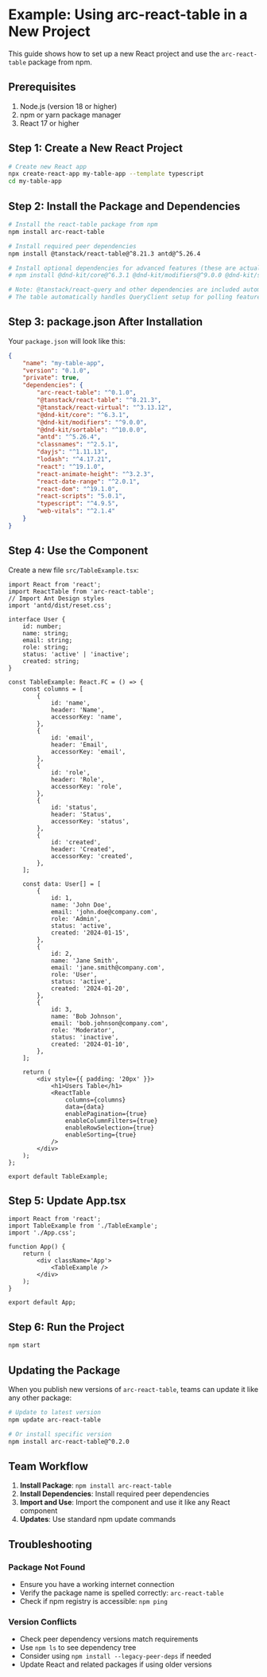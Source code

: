 # Example: Using arc-react-table in a New Project

This guide shows how to set up a new React project and use the `arc-react-table` package from npm.

## Prerequisites

1. Node.js (version 18 or higher)
2. npm or yarn package manager
3. React 17 or higher

## Step 1: Create a New React Project

```bash
# Create new React app
npx create-react-app my-table-app --template typescript
cd my-table-app
```

## Step 2: Install the Package and Dependencies

```bash
# Install the react-table package from npm
npm install arc-react-table

# Install required peer dependencies
npm install @tanstack/react-table@^8.21.3 antd@^5.26.4

# Install optional dependencies for advanced features (these are actually included as dependencies)
# npm install @dnd-kit/core@^6.3.1 @dnd-kit/modifiers@^9.0.0 @dnd-kit/sortable@^10.0.0 @tanstack/react-virtual@^3.13.12 react-animate-height@^3.2.3 react-date-range@^2.0.1 classnames@^2.5.1 dayjs@^1.11.13 lodash@^4.17.21

# Note: @tanstack/react-query and other dependencies are included automatically
# The table automatically handles QueryClient setup for polling features
```

## Step 3: package.json After Installation

Your `package.json` will look like this:

```json
{
    "name": "my-table-app",
    "version": "0.1.0",
    "private": true,
    "dependencies": {
        "arc-react-table": "^0.1.0",
        "@tanstack/react-table": "^8.21.3",
        "@tanstack/react-virtual": "^3.13.12",
        "@dnd-kit/core": "^6.3.1",
        "@dnd-kit/modifiers": "^9.0.0",
        "@dnd-kit/sortable": "^10.0.0",
        "antd": "^5.26.4",
        "classnames": "^2.5.1",
        "dayjs": "^1.11.13",
        "lodash": "^4.17.21",
        "react": "^19.1.0",
        "react-animate-height": "^3.2.3",
        "react-date-range": "^2.0.1",
        "react-dom": "^19.1.0",
        "react-scripts": "5.0.1",
        "typescript": "^4.9.5",
        "web-vitals": "^2.1.4"
    }
}
```

## Step 4: Use the Component

Create a new file `src/TableExample.tsx`:

```tsx
import React from 'react';
import ReactTable from 'arc-react-table';
// Import Ant Design styles
import 'antd/dist/reset.css';

interface User {
    id: number;
    name: string;
    email: string;
    role: string;
    status: 'active' | 'inactive';
    created: string;
}

const TableExample: React.FC = () => {
    const columns = [
        {
            id: 'name',
            header: 'Name',
            accessorKey: 'name',
        },
        {
            id: 'email',
            header: 'Email',
            accessorKey: 'email',
        },
        {
            id: 'role',
            header: 'Role',
            accessorKey: 'role',
        },
        {
            id: 'status',
            header: 'Status',
            accessorKey: 'status',
        },
        {
            id: 'created',
            header: 'Created',
            accessorKey: 'created',
        },
    ];

    const data: User[] = [
        {
            id: 1,
            name: 'John Doe',
            email: 'john.doe@company.com',
            role: 'Admin',
            status: 'active',
            created: '2024-01-15',
        },
        {
            id: 2,
            name: 'Jane Smith',
            email: 'jane.smith@company.com',
            role: 'User',
            status: 'active',
            created: '2024-01-20',
        },
        {
            id: 3,
            name: 'Bob Johnson',
            email: 'bob.johnson@company.com',
            role: 'Moderator',
            status: 'inactive',
            created: '2024-01-10',
        },
    ];

    return (
        <div style={{ padding: '20px' }}>
            <h1>Users Table</h1>
            <ReactTable
                columns={columns}
                data={data}
                enablePagination={true}
                enableColumnFilters={true}
                enableRowSelection={true}
                enableSorting={true}
            />
        </div>
    );
};

export default TableExample;
```

## Step 5: Update App.tsx

```tsx
import React from 'react';
import TableExample from './TableExample';
import './App.css';

function App() {
    return (
        <div className='App'>
            <TableExample />
        </div>
    );
}

export default App;
```

## Step 6: Run the Project

```bash
npm start
```

## Updating the Package

When you publish new versions of `arc-react-table`, teams can update it like any other package:

```bash
# Update to latest version
npm update arc-react-table

# Or install specific version
npm install arc-react-table@^0.2.0
```

## Team Workflow

1. **Install Package**: `npm install arc-react-table`
2. **Install Dependencies**: Install required peer dependencies
3. **Import and Use**: Import the component and use it like any React component
4. **Updates**: Use standard npm update commands

## Troubleshooting

### Package Not Found

- Ensure you have a working internet connection
- Verify the package name is spelled correctly: `arc-react-table`
- Check if npm registry is accessible: `npm ping`

### Version Conflicts

- Check peer dependency versions match requirements
- Use `npm ls` to see dependency tree
- Consider using `npm install --legacy-peer-deps` if needed
- Update React and related packages if using older versions
